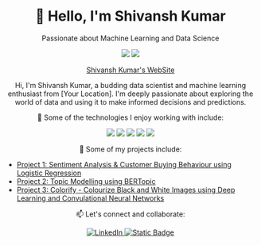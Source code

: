 <!-- Header -->
<h1 align="center">👋 Hello, I'm Shivansh Kumar</h1>
<p align="center">Passionate about Machine Learning and Data Science</p>

<!-- Badges -->
<p align="center">
  <img src="https://img.shields.io/badge/Machine%20Learning-Enthusiast-success?style=flat-square">
  <img src="https://img.shields.io/badge/Data%20Science-Lover-blue?style=flat-square">
</p>

<p align="center">
<a href="https://shivanshkumar.onrender.com/" target="_blank">Shivansh Kumar's WebSite</a>
</p>
<!-- Introduction -->
<p align="center">
  Hi, I'm Shivansh Kumar, a budding data scientist and machine learning enthusiast from [Your Location]. I'm deeply passionate about exploring the world of data and using it to make informed decisions and predictions.
</p>

<!-- Technologies -->
<p align="center">
  🚀 Some of the technologies I enjoy working with include:
</p>
<p align="center">
  <img src="https://img.shields.io/badge/Python-3776AB?style=for-the-badge&logo=python&logoColor=white">
  <img src="https://img.shields.io/badge/Scikit%20Learn-F7931E?style=for-the-badge&logo=scikit-learn&logoColor=white">
  <img src="https://img.shields.io/badge/TensorFlow-FF6F61?style=for-the-badge&logo=tensorflow&logoColor=white">
  <img src="https://img.shields.io/badge/PyTorch-EE4C2C?style=for-the-badge&logo=pytorch&logoColor=white">
  <img src="https://img.shields.io/badge/Jupyter-F37626?style=for-the-badge&logo=jupyter&logoColor=white">
</p>

<!-- Portfolio -->
<p align="center">
  💼 Some of my projects include:
</p>

- [Project 1: Sentiment Analysis & Customer Buying Behaviour using Logistic Regression](https://github.com/shivanshkumar999/SentimentAnalysis-BritishAirways)
- [Project 2: Topic Modelling using BERTopic](https://github.com/shivanshkumar999/TopicModellingUsingBERTopic)
- [Project 3: Colorify - Colourize Black and White Images using Deep Learning and Convulational Neural Networks](https://github.com/shivanshkumar999/Colorify-ColorizeBlacknWhiteImagesUsingDeepLearning)

<!-- Let's Connect -->
<p align="center">
  📫 Let's connect and collaborate:
</p>
<p align="center">
  <a href="https://www.linkedin.com/in/shivansh-kumar-2171381b3/" target="_blank">
    <img src="https://img.shields.io/badge/LinkedIn-Profile-0077B5?style=for-the-badge&logo=linkedin&logoColor=white" alt="LinkedIn">
  </a>
  <a href="https://shivanshkumar.onrender.com/" target="_blank">
    <img alt="Static Badge" src="https://img.shields.io/badge/Website%20?logo=%3Csvg%20role%3D%22img%22%20viewBox%3D%220%200%2024%2024%22%20xmlns%3D%22http%3A%2F%2Fwww.w3.org%2F2000%2Fsvg%22%3E%3Ctitle%3EGoogle%20Chrome%3C%2Ftitle%3E%3Cpath%20d%3D%22M12%200C8.21%200%204.831%201.757%202.632%204.501l3.953%206.848A5.454%205.454%200%200%201%2012%206.545h10.691A12%2012%200%200%200%2012%200zM1.931%205.47A11.943%2011.943%200%200%200%200%2012c0%206.012%204.42%2010.991%2010.189%2011.864l3.953-6.847a5.45%205.45%200%200%201-6.865-2.29zm13.342%202.166a5.446%205.446%200%200%201%201.45%207.09l.002.001h-.002l-5.344%209.257c.206.01.413.016.621.016%206.627%200%2012-5.373%2012-12%200-1.54-.29-3.011-.818-4.364zM12%2016.364a4.364%204.364%200%201%201%200-8.728%204.364%204.364%200%200%201%200%208.728Z%22%2F%3E%3C%2Fsvg%3E&logoColor=%234285F4">


  </a>
</p>
